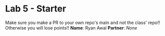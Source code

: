 # Lab 5 - Starter
Make sure you make a PR to your own repo's main and not the class' repo!! Otherwise you will lose points!!
__Name__: Ryan Awal
__Partner__: _None_